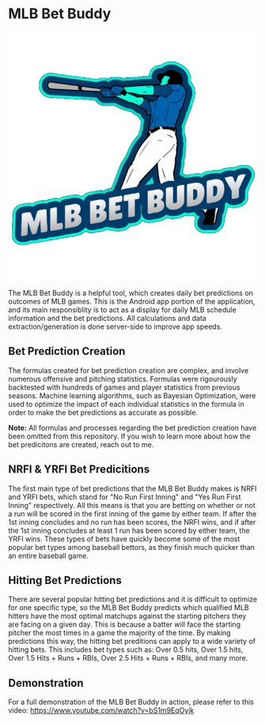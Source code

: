# MLB Bet Buddy
![ScreenShot](bet_buddy_logo.png)

The MLB Bet Buddy is a helpful tool, which creates daily bet predictions on outcomes of MLB games. This is the Android app portion of the application, and its main responsiblity is to act as a display for daily MLB schedule information and the bet predictions. All calculations and data extraction/generation is done server-side to improve app speeds. 

## Bet Prediction Creation
The formulas created for bet prediction creation are complex, and involve numerous offensive and pitching statistics. Formulas were rigourously backtested with hundreds of games and player statistics from previous seasons. Machine learning algorithms, such as Bayesian Optimization, were used to optimize the impact of each individual statistics in the formula in order to make the bet predictions as accurate as possible.

**Note:** All formulas and processes regarding the bet prediction creation have been omitted from this repository. If you wish to learn more about how the bet predicitons are created, reach out to me.

## NRFI & YRFI Bet Predicitions
The first main type of bet predictions that the MLB Bet Buddy makes is NRFI and YRFI bets, which stand for "No Run First Inning" and "Yes Run First Inning" respectively. All this means is that you are betting on whether or not a run will be scored in the first inning of the game by either team. If after the 1st inning concludes and no run has been scores, the NRFI wins, and if after the 1st inning concludes at least 1 run has been scored by either team, the YRFI wins. These types of bets have quickly become some of the most popular bet types among baseball bettors, as they finish much quicker than an entire baseball game.

## Hitting Bet Predictions
There are several popular hitting bet predictions and it is difficult to optimize for one specific type, so the MLB Bet Buddy predicts which qualified MLB hitters have the most optimal matchups against the starting pitchers they are facing on a given day. This is because a batter will face the starting pitcher the most times in a game the majority of the time. By making predictions this way, the hitting bet preditions can apply to a wide variety of hitting bets. This includes bet types such as: Over 0.5 hits, Over 1.5 hits, Over 1.5 Hits + Runs + RBIs, Over 2.5 Hits + Runs + RBIs, and many more.

## Demonstration
For a full demonstration of the MLB Bet Buddy in action, please refer to this video: 
https://www.youtube.com/watch?v=bS1m9EqOyjk
